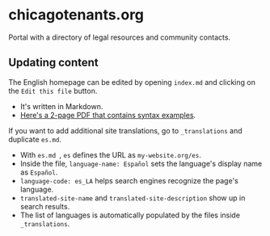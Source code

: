 # chicagotenants.org

Portal with a directory of legal resources and community contacts.

## Updating content

The English homepage can be edited by opening `index.md` and clicking on the `Edit this file` button.
- It's written in Markdown.
- [Here's a 2-page PDF that contains syntax examples](https://guides.github.com/pdfs/markdown-cheatsheet-online.pdf). 

If you want to add additional site translations, go to `_translations` and duplicate `es.md`.
- With `es.md `, `es` defines the URL as `my-website.org/es`.
- Inside the file, `language-name: Español` sets the language's display name as `Español`.
- `language-code: es_LA` helps search engines recognize the page's language.
- `translated-site-name` and `translated-site-description` show up in search results.
- The list of languages is automatically populated by the files inside  `_translations`.
